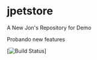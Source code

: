 # jpetstore
A New Jon's Repository for Demo

Probando new features

[![Build Status](http://localhost:8090/buildStatus/icon?job=git_prueba&build=49)]


